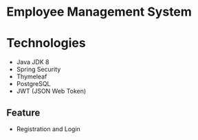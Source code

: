 # Employee Management System

# Technologies

- Java JDK 8
- Spring Security
- Thymeleaf
- PostgreSQL
- JWT (JSON Web Token)

## Feature

- Registration and Login